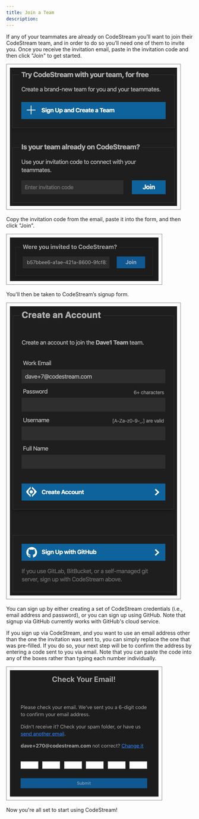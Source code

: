 ```yaml
---
title: Join a Team
description: 
---
```


If any of your teammates are already on CodeStream you’ll want to join their
CodeStream team, and in order to do so you’ll need one of them to invite you.
Once you receive the invitation email, paste in the invitation code and then
click "Join" to get started.

![Join Team](../assets/images/InitialPane4.png)

Copy the invitation code from the email, paste it into the form, and then click
"Join".

![Invitation Code](../assets/images/InviteCode1.png)

You'll then be taken to CodeStream’s signup form.

![Create an Account](../assets/images/CreateAnAccountInvite2.png)

You can sign up by either creating a set of CodeStream credentials (i.e., email
address and password), or you can sign up using GitHub. Note that signup via
GitHub currently works with GitHub's cloud service.

If you sign up via CodeStream, and you want to use an email address other than
the one the invitation was sent to, you can simply replace the one that was
pre-filled. If you do so, your next step will be to confirm the address by
entering a code sent to you via email. Note that you can paste the code into any
of the boxes rather than typing each number individually.

![Confirm Email](../assets/images/EmailConfirmation.png)

Now you're all set to start using CodeStream!
